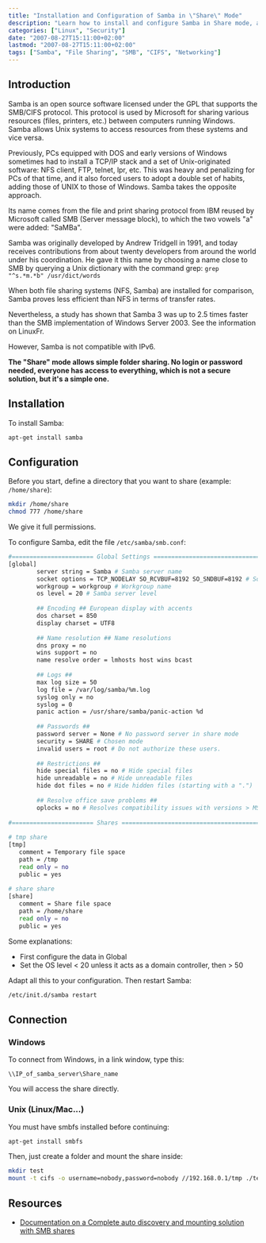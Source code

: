 ```yaml
---
title: "Installation and Configuration of Samba in \"Share\" Mode"
description: "Learn how to install and configure Samba in Share mode, a simple way to share folders without authentication requirements."
categories: ["Linux", "Security"]
date: "2007-08-27T15:11:00+02:00"
lastmod: "2007-08-27T15:11:00+02:00"
tags: ["Samba", "File Sharing", "SMB", "CIFS", "Networking"]
---
```


## Introduction

Samba is an open source software licensed under the GPL that supports the SMB/CIFS protocol. This protocol is used by Microsoft for sharing various resources (files, printers, etc.) between computers running Windows. Samba allows Unix systems to access resources from these systems and vice versa.

Previously, PCs equipped with DOS and early versions of Windows sometimes had to install a TCP/IP stack and a set of Unix-originated software: NFS client, FTP, telnet, lpr, etc. This was heavy and penalizing for PCs of that time, and it also forced users to adopt a double set of habits, adding those of UNIX to those of Windows. Samba takes the opposite approach.

Its name comes from the file and print sharing protocol from IBM reused by Microsoft called SMB (Server message block), to which the two vowels "a" were added: "SaMBa".

Samba was originally developed by Andrew Tridgell in 1991, and today receives contributions from about twenty developers from around the world under his coordination. He gave it this name by choosing a name close to SMB by querying a Unix dictionary with the command grep: `grep "^s.*m.*b" /usr/dict/words`

When both file sharing systems (NFS, Samba) are installed for comparison, Samba proves less efficient than NFS in terms of transfer rates.

Nevertheless, a study has shown that Samba 3 was up to 2.5 times faster than the SMB implementation of Windows Server 2003. See the information on LinuxFr.

However, Samba is not compatible with IPv6.

**The "Share" mode allows simple folder sharing. No login or password needed, everyone has access to everything, which is not a secure solution, but it's a simple one.**

## Installation

To install Samba:

```bash
apt-get install samba
```

## Configuration

Before you start, define a directory that you want to share (example: `/home/share`):

```bash
mkdir /home/share
chmod 777 /home/share
```

We give it full permissions.

To configure Samba, edit the file `/etc/samba/smb.conf`:

```bash
#======================= Global Settings =====================================
[global]
        server string = Samba # Samba server name
        socket options = TCP_NODELAY SO_RCVBUF=8192 SO_SNDBUF=8192 # Socket optimization
        workgroup = workgroup # Workgroup name
        os level = 20 # Samba server level
 
        ## Encoding ## European display with accents
        dos charset = 850
        display charset = UTF8
 
        ## Name resolution ## Name resolutions
        dns proxy = no
        wins support = no
        name resolve order = lmhosts host wins bcast
 
        ## Logs ##
        max log size = 50
        log file = /var/log/samba/%m.log
        syslog only = no
        syslog = 0
        panic action = /usr/share/samba/panic-action %d
 
        ## Passwords ##
        password server = None # No password server in share mode
        security = SHARE # Chosen mode
        invalid users = root # Do not authorize these users.
 
        ## Restrictions ##
        hide special files = no # Hide special files
        hide unreadable = no # Hide unreadable files
        hide dot files = no # Hide hidden files (starting with a ".")
 
        ## Resolve office save problems ##
        oplocks = no # Resolves compatibility issues with versions > MS Office 2002
 
#======================= Shares ==============================================
 
# tmp share
[tmp]
   comment = Temporary file space
   path = /tmp
   read only = no
   public = yes
 
# share share
[share]
   comment = Share file space
   path = /home/share
   read only = no
   public = yes
```

Some explanations:

- First configure the data in Global
- Set the OS level < 20 unless it acts as a domain controller, then > 50

Adapt all this to your configuration. Then restart Samba:

```bash
/etc/init.d/samba restart
```

## Connection

### Windows

To connect from Windows, in a link window, type this:

```
\\IP_of_samba_server\Share_name
```

You will access the share directly.

### Unix (Linux/Mac...)

You must have smbfs installed before continuing:

```bash
apt-get install smbfs
```

Then, just create a folder and mount the share inside:

```bash
mkdir test
mount -t cifs -o username=nobody,password=nobody //192.168.0.1/tmp ./test
```

## Resources
- [Documentation on a Complete auto discovery and mounting solution with SMB shares](../../../static/pdf/complete_auto_discovery_mounting_smb_shares.pdf)
